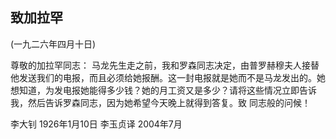 ## 致加拉罕

(一九二六年四月十日)

尊敬的加拉罕同志：
马龙先生走之前，我和罗森同志决定，由普罗赫穆夫人接替他发送我们的电报，而且必须给她报酬。这一封电报就是她而不是马龙发出的。她想知道，为发电报她能得多少钱？她的月工资又是多少？请将这些情况立即告诉我，然后告诉罗森同志，因为她希望今天晚上就得到答复。致
同志般的问候！

李大钊
1926年1月10日
李玉贞译
2004年7月

